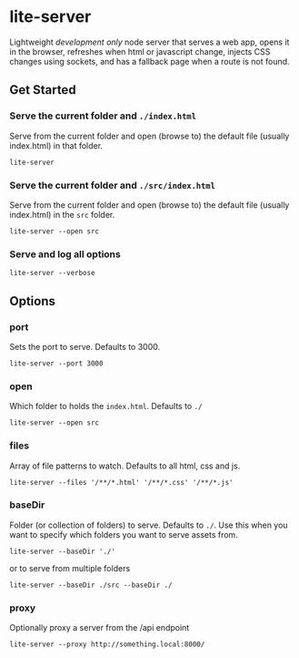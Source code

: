 # lite-server

Lightweight *development only* node server that serves a web app, opens it in the browser, refreshes when html or javascript change, injects CSS changes using sockets, and has a fallback page when a route is not found.

## Get Started

### Serve the current folder and `./index.html`
Serve from the current folder and open (browse to) the default file (usually index.html) in that folder.

`lite-server`

### Serve the current folder and `./src/index.html`
Serve from the current folder and open (browse to) the default file (usually index.html) in the `src` folder.

`lite-server --open src`

### Serve and log all options

`lite-server --verbose`

## Options

### port
Sets the port to serve. Defaults to 3000.

`lite-server --port 3000`

### open
Which folder to holds the `index.html`. Defaults to `./`

`lite-server --open src`

### files

Array of file patterns to watch. Defaults to all html, css and js.

`lite-server --files '/**/*.html' '/**/*.css' '/**/*.js'`

### baseDir

Folder (or collection of folders) to serve. Defaults to `./`. Use this when you want to specify which folders you want to serve assets from.

`lite-server --baseDir './'`

or to serve from multiple folders

`lite-server --baseDir ./src --baseDir ./`

### proxy

Optionally proxy a server from the /api endpoint

`lite-server --proxy http://something.local:8000/`
